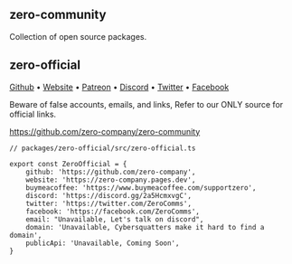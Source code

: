 ## zero-community

Collection of open source packages.

## zero-official

[Github](https://github.com/zero-company) •
[Website](https://zero-company.pages.dev) •
[Patreon](https://www.patreon.com/ZeroCompany) •
[Discord](https://discord.gg/2a5HcmxvgC) •
[Twitter](https://twitter.com/ZeroComms) •
[Facebook](https://facebook.com/ZeroComms)

Beware of false accounts, emails, and links, Refer to our ONLY source for official links.

https://github.com/zero-company/zero-community

```
// packages/zero-official/src/zero-official.ts

export const ZeroOfficial = {
	github: 'https://github.com/zero-company',
	website: 'https://zero-company.pages.dev',
	buymeacoffee: 'https://www.buymeacoffee.com/supportzero',
	discord: 'https://discord.gg/2a5HcmxvgC',
	twitter: 'https://twitter.com/ZeroComms',
	facebook: 'https://facebook.com/ZeroComms',
	email: "Unavailable, Let's talk on discord",
	domain: 'Unavailable, Cybersquatters make it hard to find a domain',
	publicApi: 'Unavailable, Coming Soon',
}
```
